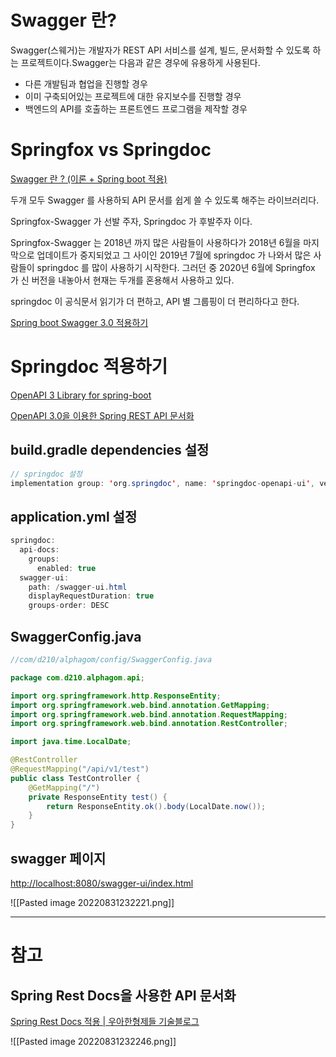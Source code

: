 # Swagger 란?

Swagger(스웨거)는 개발자가 REST API 서비스를 설계, 빌드, 문서화할 수 있도록 하는 프로젝트이다.Swagger는 다음과 같은 경우에 유용하게 사용된다.

-   다른 개발팀과 협업을 진행할 경우
-   이미 구축되어있는 프로젝트에 대한 유지보수를 진행할 경우
-   백엔드의 API를 호출하는 프론트엔드 프로그램을 제작할 경우

# Springfox vs Springdoc

[Swagger 란 ? (이론 + Spring boot 적용)](https://velog.io/@soyeon207/%EC%9A%B0%EB%8B%B9%ED%83%95%ED%83%95-Swagger-%EC%A0%81%EC%9A%A9%EA%B8%B0)

두개 모두 Swagger 를 사용하되 API 문서를 쉽게 쓸 수 있도록 해주는 라이브러리다.

Springfox-Swagger 가 선발 주자, Springdoc 가 후발주자 이다.

Springfox-Swagger 는 2018년 까지 많은 사람들이 사용하다가 2018년 6월을 마지막으로 업데이트가 중지되었고 그 사이인 2019년 7월에 springdoc 가 나와서 많은 사람들이 springdoc 를 많이 사용하기 시작한다. 그러던 중 2020년 6월에 Springfox 가 신 버전을 내놓아서 현재는 두개를 혼용해서 사용하고 있다.

springdoc 이 공식문서 읽기가 더 편하고, API 별 그룹핑이 더 편리하다고 한다.

[Spring boot Swagger 3.0 적용하기](https://dev-youngjun.tistory.com/258)

# Springdoc 적용하기

[OpenAPI 3 Library for spring-boot](https://springdoc.org/)

[OpenAPI 3.0을 이용한 Spring REST API 문서화](https://webgori.github.io/spring/2020/02/09/OpenAPI-3.0%EC%9D%84-%EC%9D%B4%EC%9A%A9%ED%95%9C-Spring-REST-API-%EB%AC%B8%EC%84%9C%ED%99%94.html)

## build.gradle dependencies 설정

```java
// springdoc 설정
implementation group: 'org.springdoc', name: 'springdoc-openapi-ui', version: '1.6.11'
```

## application.yml 설정

```java
springdoc:
  api-docs:
    groups:
      enabled: true
  swagger-ui:
    path: /swagger-ui.html
    displayRequestDuration: true
    groups-order: DESC
```

## SwaggerConfig.java

```java
//com/d210/alphagom/config/SwaggerConfig.java

package com.d210.alphagom.api;

import org.springframework.http.ResponseEntity;
import org.springframework.web.bind.annotation.GetMapping;
import org.springframework.web.bind.annotation.RequestMapping;
import org.springframework.web.bind.annotation.RestController;

import java.time.LocalDate;

@RestController
@RequestMapping("/api/v1/test")
public class TestController {
    @GetMapping("/")
    private ResponseEntity test() {
        return ResponseEntity.ok().body(LocalDate.now());
    }
}
```

## swagger 페이지

[http://localhost:8080/swagger-ui/index.html](http://localhost:8080/swagger-ui/index.html)

![[Pasted image 20220831232221.png]]

---

# 참고

## Spring Rest Docs을 사용한 API 문서화
[Spring Rest Docs 적용 | 우아한형제들 기술블로그](https://techblog.woowahan.com/2597/)

![[Pasted image 20220831232246.png]]